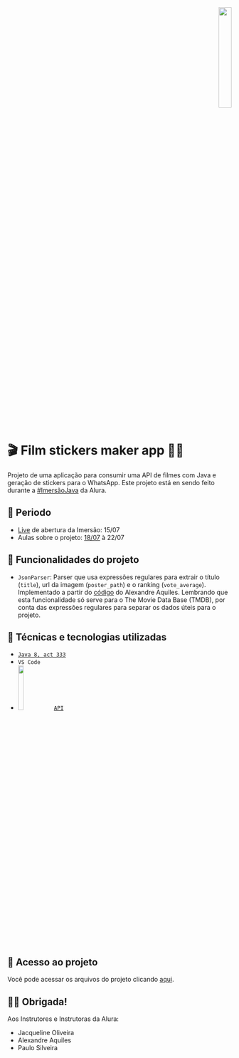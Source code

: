 <div align="right"><img src="https://www.alura.com.br/assets/img/imersao-java/imersao-logo.1655844054.svg" width="24%"></div>

# 🎬 Film stickers maker app 📱💬

Projeto de uma aplicação para consumir uma API de filmes com Java e geração de stickers para o WhatsApp. 
Este projeto está en sendo feito durante a [#ImersãoJava](https://github.com/alura-cursos/imersao-java) da Alura.

## 🧭 Periodo

- [Live](https://github.com/elizaespinoza/live) de abertura da Imersão: 15/07
- Aulas sobre o projeto: [18/07](https://github.com/elizaespinoza/aula1) à 22/07

## 🔨 Funcionalidades do projeto

- `JsonParser`: Parser que usa expressões regulares para extrair o título (`title`), url da imagem (`poster_path`) e o ranking (`vote_average`). Implementado a partir do [código](https://gist.github.com/alexandreaquiles/8988fc38969d4113d7c289ed1057a459) do Alexandre Aquiles. Lembrando que esta funcionalidade só serve para o The Movie Data Base (TMDB), por conta das expressões regulares para separar os dados úteis para o projeto.


## 🤹 Técnicas e tecnologias utilizadas

- [``Java 8, act 333``](https://www.oracle.com/java/technologies/javase/8u333-relnotes.html)
- ``VS Code``
- <img src="https://www.themoviedb.org/assets/2/v4/logos/v2/blue_long_2-9665a76b1ae401a510ec1e0ca40ddcb3b0cfe45f1d51b77a308fea0845885648.svg" width="16%"/> [``API``](https://www.themoviedb.org/documentation/api)

## 📁 Acesso ao projeto
Você pode acessar os arquivos do projeto clicando [aqui](https://github.com/elizaespinoza/aula1/tree/master/src).

## 🙇‍♀️ Obrigada!
Aos Instrutores e Instrutoras da Alura: 
- Jacqueline Oliveira
- Alexandre Aquiles
- Paulo Silveira